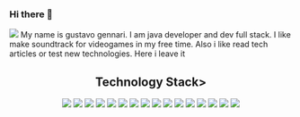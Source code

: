 ### Hi there 👋
<img src="https://user-images.githubusercontent.com/46929590/273393755-b89b84f9-b988-4195-819d-f3aed6ee8e2c.jpg">
My name is gustavo gennari. I am java developer and dev full stack. I like make soundtrack for videogames in my free time. Also i like read tech articles or test new technologies.
Here i leave it

<h2 align="center">Technology Stack></h2>

<p align="center">
 <img src="https://img.shields.io/badge/Go-00599C?style=flat-square&logo=Go&logoColor=white"/>
<img src="https://img.shields.io/badge/-java-E34A86?style=flat-square&logo=java"/>
<img src="https://img.shields.io/badge/-Spring Boot-00599C?style=flat-square&logo=s"/>
<img src="https://img.shields.io/badge/-HTML5-E34F26?style=flat-square&logo=html5&logoColor=white"/>
<img src="https://img.shields.io/badge/-CSS3-1572B6?style=flat-square&logo=css3"/>
<img src="https://img.shields.io/badge/-Bootstrap-563D7C?style=flat-square&logo=bootstrap"/>
<img src="https://img.shields.io/badge/-Heroku-430098?style=flat-square&logo=heroku"/>
<img src="https://img.shields.io/badge/-JavaScript-black?style=flat-square&logo=javascript"/>
<img src="https://img.shields.io/badge/-NestJs-black?style=flat-square&logo=Nestjs"/>
<img src="https://img.shields.io/badge/-React-black?style=flat-square&logo=react"/>
<img src="https://img.shields.io/badge/-MongoDB-black?style=flat-square&logo=mongodb"/>
<img src="https://img.shields.io/badge/-MySQL-black?style=flat-square&logo=mysql"/>
<img src="https://img.shields.io/badge/-Git-black?style=flat-square&logo=git"/>
<img src="https://img.shields.io/badge/-GitHub-black?style=flat-square&logo=github"/>
<img src="https://img.shields.io/badge/-Hibernate-black?style=flat-square&logo=hibernate"/>
<img src="https://img.shields.io/badge/-Docker-E34F26?style=flat-square&logo=docker&logoColor=white"/>
</p>
